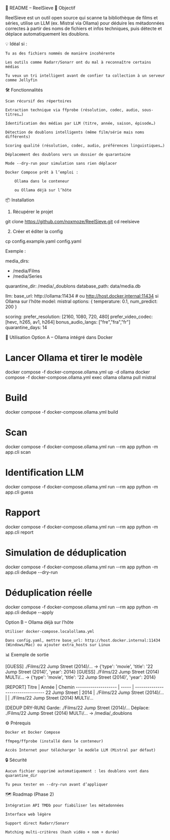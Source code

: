 📖 README – ReelSieve
🎯 Objectif

ReelSieve est un outil open source qui scanne ta bibliothèque de films et séries, utilise un LLM (ex. Mistral via Ollama) pour déduire les métadonnées correctes à partir des noms de fichiers et infos techniques, puis détecte et déplace automatiquement les doublons.

💡 Idéal si :

    Tu as des fichiers nommés de manière incohérente

    Les outils comme Radarr/Sonarr ont du mal à reconnaître certains médias

    Tu veux un tri intelligent avant de confier ta collection à un serveur comme Jellyfin

🛠 Fonctionnalités

    Scan récursif des répertoires

    Extraction technique via ffprobe (résolution, codec, audio, sous-titres…)

    Identification des médias par LLM (titre, année, saison, épisode…)

    Détection de doublons intelligents (même film/série mais noms différents)

    Scoring qualité (résolution, codec, audio, préférences linguistiques…)

    Déplacement des doublons vers un dossier de quarantaine

    Mode --dry-run pour simulation sans rien déplacer

    Docker Compose prêt à l’emploi :

        Ollama dans le conteneur

        ou Ollama déjà sur l’hôte

📦 Installation
1) Récupérer le projet

git clone https://github.com/noxmoze/ReelSieve.git
cd reelsieve

2) Créer et éditer la config

cp config.example.yaml config.yaml

Exemple :

media_dirs:
  - /media/Films
  - /media/Series

quarantine_dir: /media/_doublons
database_path: data/media.db

llm:
  base_url: http://ollama:11434   # ou http://host.docker.internal:11434 si Ollama sur l’hôte
  model: mistral
  options: { temperature: 0.1, num_predict: 200 }

scoring:
  prefer_resolution: [2160, 1080, 720, 480]
  prefer_video_codec: [hevc, h265, av1, h264]
  bonus_audio_langs: ["fre","fra","fr"]
  quarantine_days: 14

🚀 Utilisation
Option A – Ollama intégré dans Docker

# Lancer Ollama et tirer le modèle
docker compose -f docker-compose.ollama.yml up -d ollama
docker compose -f docker-compose.ollama.yml exec ollama ollama pull mistral

# Build
docker compose -f docker-compose.ollama.yml build

# Scan
docker compose -f docker-compose.ollama.yml run --rm app python -m app.cli scan

# Identification LLM
docker compose -f docker-compose.ollama.yml run --rm app python -m app.cli guess

# Rapport
docker compose -f docker-compose.ollama.yml run --rm app python -m app.cli report

# Simulation de déduplication
docker compose -f docker-compose.ollama.yml run --rm app python -m app.cli dedupe --dry-run

# Déduplication réelle
docker compose -f docker-compose.ollama.yml run --rm app python -m app.cli dedupe --apply

Option B – Ollama déjà sur l’hôte

    Utiliser docker-compose.localollama.yml

    Dans config.yaml, mettre base_url: http://host.docker.internal:11434 (Windows/Mac) ou ajouter extra_hosts sur Linux

📊 Exemple de sortie

[GUESS] ./Films/22 Jump Street (2014)/... -> {'type': 'movie', 'title': '22 Jump Street (2014)', 'year': 2014}
[GUESS] ./Films/22 Jump Street (2014) MULTi/... -> {'type': 'movie', 'title': '22 Jump Street (2014)', 'year': 2014}

[REPORT]
Titre                | Année | Chemin
-------------------- | ----- | ---------------------------------
22 Jump Street       | 2014  | ./Films/22 Jump Street (2014)/...
                     |       | ./Films/22 Jump Street (2014) MULTi/...

[DEDUP DRY-RUN]
Garde: ./Films/22 Jump Street (2014)/...
Déplace: ./Films/22 Jump Street (2014) MULTi/... -> /media/_doublons

⚙️ Prérequis

    Docker et Docker Compose

    ffmpeg/ffprobe (installé dans le conteneur)

    Accès Internet pour télécharger le modèle LLM (Mistral par défaut)

🔒 Sécurité

    Aucun fichier supprimé automatiquement : les doublons vont dans quarantine_dir

    Tu peux tester en --dry-run avant d’appliquer

🗺 Roadmap (Phase 2)

    Intégration API TMDb pour fiabiliser les métadonnées

    Interface web légère

    Support direct Radarr/Sonarr

    Matching multi-critères (hash vidéo + nom + durée)
